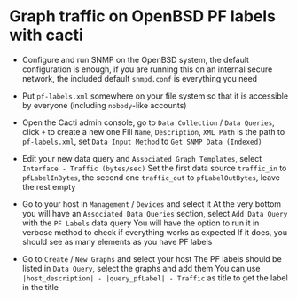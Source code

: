 # Graph traffic on OpenBSD PF labels with cacti

* Configure and run SNMP on the OpenBSD system, the default configuration is enough, if you are running this on an internal secure network, the included default `snmpd.conf` is everything you need

* Put `pf-labels.xml` somewhere on your file system so that it is accessible by everyone (including `nobody`-like accounts)

* Open the Cacti admin console, go to `Data Collection` / `Data Queries`, click `+` to create a new one
  Fill `Name`, `Description`, `XML Path` is the path to `pf-labels.xml`, set `Data Input Method` to `Get SNMP Data (Indexed)`

* Edit your new data query and `Associated Graph Templates`, select `Interface - Traffic (bytes/sec)`
  Set the first data source `traffic_in` to `pfLabelInBytes`, the second one `traffic_out` to `pfLabelOutBytes`, leave the rest empty

* Go to your host in `Management` / `Devices` and select it
  At the very bottom you will have an `Associated Data Queries` section, select `Add Data Query` with the `PF Labels` data query
  You will have the option to run it in verbose method to check if everything works as expected
  If it does, you should see as many elements as you have PF labels

* Go to `Create` / `New Graphs` and select your host
  The PF labels should be listed in `Data Query`, select the graphs and add them
  You can use `|host_description| - |query_pfLabel| - Traffic` as title to get the label in the title
